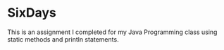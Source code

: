 # SixDays
This is an assignment I completed for my Java Programming class using static methods and println statements.
